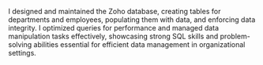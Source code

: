  I designed and maintained the Zoho database, creating tables for departments and employees, populating them with data, and enforcing data integrity. I optimized queries for performance and managed data manipulation tasks effectively, showcasing strong SQL skills and problem-solving abilities essential for efficient data management in organizational settings.

